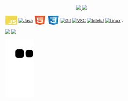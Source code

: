 
  <div align="center">
  
  <a href="https://github.com/Gismii">
  <img height="150em" src="https://github-readme-stats.vercel.app/api?username=gismii&show_icons=true&theme=chartreuse-dark&include_all_commits=true&count_private=true"/>
  <img height="150em" src="https://github-readme-stats.vercel.app/api/top-langs/?username=gismii&layout=compact&langs_count=7&theme=chartreuse-dark"/>

  </div>
  
  
 
 
 <div style="display: inline_block"><br>
  <img align="center" alt="Rafa-Js" height="30" width="40" src="https://raw.githubusercontent.com/devicons/devicon/master/icons/javascript/javascript-plain.svg">
  <img align="center" alt="Java" height="40" width="40" src="https://cdn.jsdelivr.net/gh/devicons/devicon/icons/java/java-original-wordmark.svg">
  <img align="center" alt="Rafa-HTML" height="30" width="40" src="https://raw.githubusercontent.com/devicons/devicon/master/icons/html5/html5-original.svg">
  <img align="center" alt="Rafa-CSS" height="30" width="40" src="https://raw.githubusercontent.com/devicons/devicon/master/icons/css3/css3-original.svg">
  <img align="center" alt="Git" height="50" width="50" src="https://cdn.jsdelivr.net/gh/devicons/devicon/icons/git/git-original-wordmark.svg">
  <img align="center" alt="VSC" height="30" width="40" src="https://cdn.jsdelivr.net/gh/devicons/devicon/icons/vscode/vscode-original-wordmark.svg">
  <img align="center" alt="InteliJ" height="80" width="80" src="https://cdn.jsdelivr.net/gh/devicons/devicon/icons/intellij/intellij-original-wordmark.svg">
  <img align="center" alt="Linux" height="30" width="40" src="https://cdn.jsdelivr.net/gh/devicons/devicon/icons/linux/linux-original.svg"> .
  </div>
  
  

  <div> 


  <a href = "mailto:gisme.guimaraes@gmail.com"><img src="https://img.shields.io/badge/-Gmail-%23333?style=for-the-badge&logo=gmail&logoColor=white" target="_blank"></a>
  <a href="https://www.linkedin.com/in/gismi-guimar%C3%A3es-52216b169/" target="_blank"><img src="https://img.shields.io/badge/-LinkedIn-%230077B5?style=for-the-badge&logo=linkedin&logoColor=white" target="_blank"></a> 
 
  ![Snake animation](https://github.com/gismii/gismii/blob/output/github-contribution-grid-snake.svg)
 
</div>
